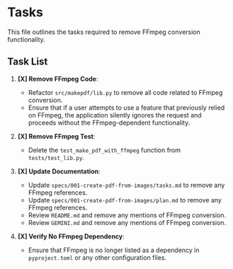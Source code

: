 # Tasks

This file outlines the tasks required to remove FFmpeg conversion functionality.

## Task List

1.  **[X] Remove FFmpeg Code**: 
    - Refactor `src/makepdf/lib.py` to remove all code related to FFmpeg conversion.
    - Ensure that if a user attempts to use a feature that previously relied on FFmpeg, the application silently ignores the request and proceeds without the FFmpeg-dependent functionality.

2.  **[X] Remove FFmpeg Test**: 
    - Delete the `test_make_pdf_with_ffmpeg` function from `tests/test_lib.py`.

3.  **[X] Update Documentation**: 
    - Update `specs/001-create-pdf-from-images/tasks.md` to remove any FFmpeg references.
    - Update `specs/001-create-pdf-from-images/plan.md` to remove any FFmpeg references.
    - Review `README.md` and remove any mentions of FFmpeg conversion.
    - Review `GEMINI.md` and remove any mentions of FFmpeg conversion.

4.  **[X] Verify No FFmpeg Dependency**: 
    - Ensure that FFmpeg is no longer listed as a dependency in `pyproject.toml` or any other configuration files.
